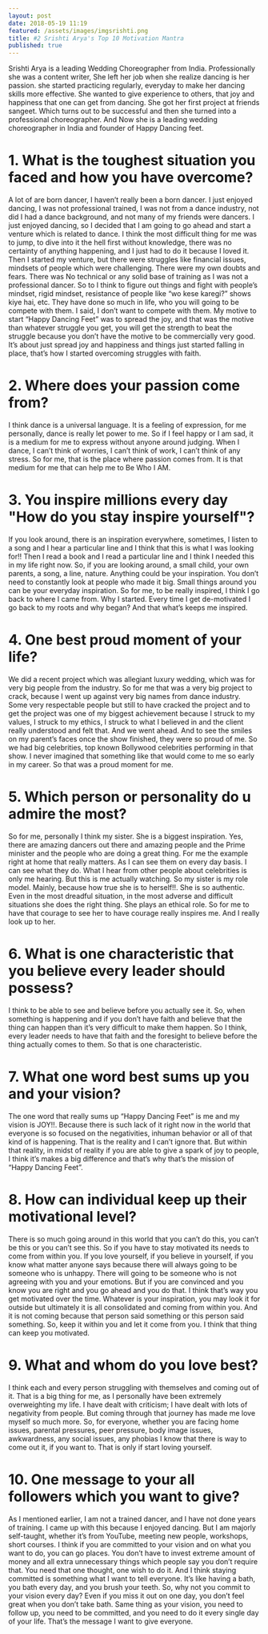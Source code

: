 ```yaml
---
layout: post
date: 2018-05-19 11:19
featured: /assets/images/imgsrishti.png
title: #2 Srishti Arya's Top 10 Motivation Mantra
published: true
---
```


<p>Srishti Arya is a leading Wedding Choreographer from India. Professionally she was a content writer, She left her job when she realize dancing is her passion. she started practicing regularly, everyday to make her dancing skills more effective. She wanted to give experience to others, that joy and happiness that one can get from dancing. She got her first project at friends sangeet. Which turns out to be successful and then she turned into a professional choreographer. And Now she is a leading wedding choreographer in India and founder of Happy Dancing feet. </p>

<!--more-->

<h1>1. What is the toughest situation you faced and how you have overcome?</h1>
<p>A lot of are born dancer, I haven’t really been a born dancer. I just enjoyed dancing, I was not professional trained, I was not from a dance industry, not did I had a dance background, and not many of my friends were dancers. I just enjoyed dancing, so I decided that I am going to go ahead and start a venture which is related to dance. I think the most difficult thing for me was to jump, to dive into it the hell first without knowledge, there was no certainty of anything happening, and I just had to do it because I loved it. Then I started my venture, but there were struggles like financial issues, mindsets of people which were challenging. There were my own doubts and fears. There was No technical or any solid base of training as I was not a professional dancer. So to I think to figure out things and fight with people’s mindset, rigid mindset, resistance of people like “wo kese karegi?” shows kiye hai, etc. They have done so much in life, who you will going to be compete with them. I said, I don’t want to compete with them. My motive to start “Happy Dancing Feet” was to spread the joy, and that was the motive than whatever struggle you get, you will get the strength to beat the struggle because you don’t have the motive to be commercially very good. It’s about just spread joy and happiness and things just started falling in place, that’s how I started overcoming struggles with faith. </p>

<h1>2. Where does your passion come from?</h1>
<p>I think dance is a universal language. It is a feeling of expression, for me personally, dance is really let power to me. So if I feel happy or I am sad, it is a medium for me to express without anyone around judging. When I dance, I can’t think of worries, I can’t think of work, I can’t think of any stress. So for me, that is the place where passion comes from. It is that medium for me that can help me to Be Who I AM.</p>

<h1>3. You inspire millions every day "How do you stay inspire yourself"?</h1>
<p>If you look around, there is an inspiration everywhere, sometimes, I listen to a song and I hear a particular line and I think that this is what I was looking for!! Then I read a book and I read a particular line and I think I needed this in my life right now. So, if you are looking around, a small child, your own parents, a song, a line, nature. Anything could be your inspiration. You don’t need to constantly look at people who made it big. Small things around you can be your everyday inspiration. So for me, to be really inspired, I think I go back to where I came from. Why I started.  Every time I get de-motivated I go back to my roots and why began? And that what’s keeps me inspired. </p>

<h1>4. One best proud moment of your life?</h1>
<p>We did a recent project which was allegiant luxury wedding, which was for very big people from the industry. So for me that was a very big project to crack, because I went up against very big names from dance industry. Some very respectable people but still to have cracked the project and to get the project was one of my biggest achievement because I struck to my values, I struck to my ethics, I struck to what I believed in and the client really understood and felt that. And we went ahead. And to see the smiles on my parent’s faces once the show finished, they were so proud of me. So we had big celebrities, top known Bollywood celebrities performing in that show. I never imagined that something like that would come to me so early in my career. So that was a proud moment for me. <p>

<h1>5. Which person or personality do u admire the most?</h1>
<p>So for me, personally I think my sister. She is a biggest inspiration. Yes, there are amazing dancers out there and amazing people and the Prime minister and the people who are doing a great thing. For me the example right at home that really matters. As I can see them on every day basis. I can see what they do. What I hear from other people about celebrities is only me hearing. But this is me actually watching. So my sister is my role model. Mainly, because how true she is to herself!!. She is so authentic. Even in the most dreadful situation, in the most adverse and difficult situations she does the right thing. She plays an ethical role. So for me to have that courage to see her to have courage really inspires me. And I really look up to her. </p>

<h1>6. What is one characteristic that you believe every leader should possess?</h1>
<p>I think to be able to see and believe before you actually see it. So, when something is happening and if you don’t have faith and believe that the thing can happen than it’s very difficult to make them happen. So I think, every leader needs to have that faith and the foresight to believe before the thing actually comes to them. So that is one characteristic.</p>

<h1>7. What one word best sums up you and your vision?</h1>
<p>The one word that really sums up “Happy Dancing Feet” is me and my vision is JOY!!.  Because there is such lack of it right now in the world that everyone is so focused on the negativities, inhuman behavior or all of that kind of is happening. That is the reality and I can’t ignore that. But within that reality, in midst of reality if you are able to give a spark of joy to people, I think it’s makes a big difference and that’s why that’s the mission of “Happy Dancing Feet”.</p>

<h1>8. How can individual keep up their motivational level?</h1>
<p>There is so much going around in this world that you can’t do this, you can’t be this or you can’t see this. So if you have to stay motivated its needs to come from within you. If you love yourself, if you believe in yourself, if you know what matter anyone says because there will always going to be someone who is unhappy. There will going to be someone who is not agreeing with you and your emotions. But if you are convinced and you know you are right and you go ahead and you do that. I think that’s way you get motivated over the time. Whatever is your inspiration, you may look it for outside but ultimately it is all consolidated and coming from within you. And it is not coming because that person said something or this person said something. So, keep it within you and let it come from you. I think that thing can keep you motivated.</p>

<h1>9. What and whom do you love best?</h1>
<p>I think each and every person struggling with themselves and coming out of it. That is a big thing for me, as I personally have been extremely overweighting my life. I have dealt with criticism; I have dealt with lots of negativity from people. But coming through that journey has made me love myself so much more. So, for everyone, whether you are facing home issues, parental pressures, peer pressure, body image issues, awkwardness, any social issues, any phobias I know that there is way to come out it, if you want to. That is only if start loving yourself. </p>

<h1>10. One message to your all followers which you want to give?</h1>
<p>As I mentioned earlier, I am not a trained dancer, and I have not done years of training. I came up with this because I enjoyed dancing. But I am majorly self-taught, whether it’s from YouTube, meeting new people, workshops, short courses. I think if you are committed to your vision and on what you want to do, you can go places. You don’t have to invest extreme amount of money and all extra unnecessary things which people say you don’t require that. You need that one thought, one wish to do it. And I think staying committed is something what I want to tell everyone. It’s like having a bath, you bath every day, and you brush your teeth. So, why not you commit to your vision every day?  Even if you miss it out on one day, you don’t feel great when you don’t take bath. Same thing as your vision, you need to follow up, you need to be committed, and you need to do it every single day of your life. That’s the message I want to give everyone. </p>


